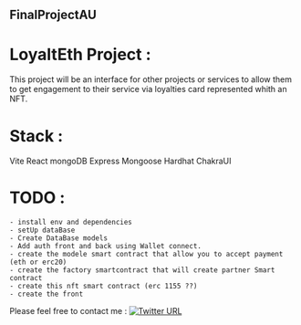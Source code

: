 ## FinalProjectAU

# LoyaltEth Project :

This project will be an interface for other projects or services to allow them to get engagement to their service via loyalties card represented whith an NFT.

# Stack :
Vite
React
mongoDB 
Express
Mongoose
Hardhat
ChakraUI

# TODO : 
    - install env and dependencies
    - setUp dataBase
    - Create DataBase models
    - Add auth front and back using Wallet connect.
    - create the modele smart contract that allow you to accept payment (eth or erc20)
    - create the factory smartcontract that will create partner Smart contract
    - create this nft smart contract (erc 1155 ??)
    - create the front 

Please feel free to contact me : [![Twitter URL](https://img.shields.io/twitter/url/https/twitter.com/maranberc.svg?style=social&label=Follow%20MaranberC)](https://twitter.com/MaranberC)
